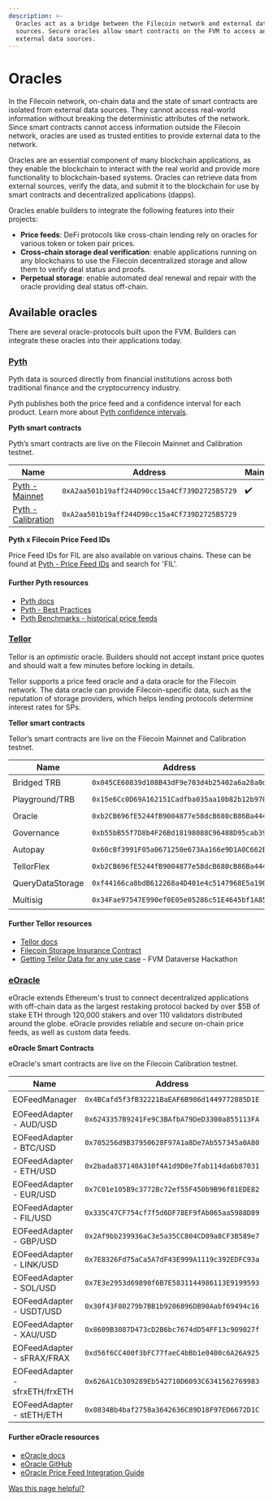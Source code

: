 ```yaml
---
description: >-
  Oracles act as a bridge between the Filecoin network and external data
  sources. Secure oracles allow smart contracts on the FVM to access and use
  external data sources.
---
```


# Oracles

In the Filecoin network, on-chain data and the state of smart contracts are isolated from external data sources. They cannot access real-world information without breaking the deterministic attributes of the network. Since smart contracts cannot access information outside the Filecoin network, oracles are used as trusted entities to provide external data to the network.

Oracles are an essential component of many blockchain applications, as they enable the blockchain to interact with the real world and provide more functionality to blockchain-based systems. Oracles can retrieve data from external sources, verify the data, and submit it to the blockchain for use by smart contracts and decentralized applications (dapps).

Oracles enable builders to integrate the following features into their projects:

* **Price feeds**: DeFi protocols like cross-chain lending rely on oracles for various token or token pair prices.
* **Cross-chain storage deal verification**: enable applications running on any blockchains to use the Filecoin decentralized storage and allow them to verify deal status and proofs.
* **Perpetual storage**: enable automated deal renewal and repair with the oracle providing deal status off-chain.

## Available oracles

There are several oracle-protocols built upon the FVM. Builders can integrate these oracles into their applications today.

### [Pyth](https://pyth.network/)

Pyth data is sourced directly from financial institutions across both traditional finance and the cryptocurrency industry.

Pyth publishes both the price feed and a confidence interval for each product. Learn more about [Pyth confidence intervals](https://docs.pyth.network/price-feeds/best-practices#confidence-intervals).

**Pyth smart contracts**

Pyth’s smart contracts are live on the Filecoin Mainnet and Calibration testnet.

| Name                                                                                                              | Address                                      | Mainnet | Calibration |
| ----------------------------------------------------------------------------------------------------------------- | -------------------------------------------- | ------- | ----------- |
| [Pyth - Mainnet](https://filecoin.blockscout.com/address/0xA2aa501b19aff244D90cc15a4Cf739D2725B5729?tab=contract) | `0xA2aa501b19aff244D90cc15a4Cf739D2725B5729` | ✔️      |             |
| [Pyth - Calibration](http://47.109.105.51/en/address/0xA2aa501b19aff244D90cc15a4Cf739D2725B5729)                  | `0xA2aa501b19aff244D90cc15a4Cf739D2725B5729` |         | ✔️          |

**Pyth x Filecoin Price Feed IDs**

Price Feed IDs for FIL are also available on various chains. These can be found at [Pyth - Price Feed IDs](https://pyth.network/developers/price-feed-ids) and search for 'FIL'.

#### **Further Pyth resources**

* [Pyth docs](https://docs.pyth.network/)
* [Pyth - Best Practices](https://docs.pyth.network/price-feeds/best-practices)
* [Pyth Benchmarks - historical price feeds](https://docs.pyth.network/benchmarks)

### [Tellor](https://tellor.io/)

Tellor is an _optimistic_ oracle. Builders should not accept instant price quotes and should wait a few minutes before locking in details.

Tellor supports a price feed oracle and a data oracle for the Filecoin network. The data oracle can provide Filecoin-specific data, such as the reputation of storage providers, which helps lending protocols determine interest rates for SPs.

**Tellor smart contracts**

Tellor’s smart contracts are live on the Filecoin Mainnet and Calibration testnet.

| Name             | Address                                      | Mainnet | Calibration |
| ---------------- | -------------------------------------------- | ------- | ----------- |
| Bridged TRB      | `0x045CE60839d108B43dF9e703d4b25402a6a28a0d` | ✔️      |             |
| Playground/TRB   | `0x15e6Cc0D69A162151Cadfba035aa10b82b12b970` |         | ✔️          |
| Oracle           | `0xb2CB696fE5244fB9004877e58dcB680cB86Ba444` | ✔️      | ✔️          |
| Governance       | `0xb55bB55f7D8b4F26Bd18198088C96488D95cab39` | ✔️      | ✔️          |
| Autopay          | `0x60cBf3991F05a0671250e673Aa166e9D1A0C662E` | ✔️      | ✔️          |
| TellorFlex       | `0xb2CB696fE5244fB9004877e58dcB680cB86Ba444` | ✔️      | ✔️          |
| QueryDataStorage | `0xf44166ca8bdB612268a4D401e4c5147968E5a190` | ✔️      | ✔️          |
| Multisig         | `0x34Fae97547E990ef0E05e05286c51E4645bf1A85` | ✔️      | ✔️          |

#### **Further Tellor resources**

* [Tellor docs](https://docs.tellor.io/)
* [Filecoin Storage Insurance Contract](https://github.com/tellor-io/filecoin-query-insurance-impl/tree/main)
* [Getting Tellor Data for any use case](https://www.youtube.com/watch?v=AQIDqTLguyI) - FVM Dataverse Hackathon

### [eOracle](https://www.eoracle.io/)

eOracle extends Ethereum's trust to connect decentralized applications with off-chain data as the largest restaking protocol backed by over $5B of stake ETH through 120,000 stakers and over 110 validators distributed around the globe. eOracle provides reliable and secure on-chain price feeds, as well as custom data feeds.

**eOracle Smart Contracts**

eOracle's smart contracts are live on the Filecoin Calibration testnet.

| Name                           | Address                                      | Mainnet | Calibration |
| ------------------------------ | -------------------------------------------- | ------- | ----------- |
| EOFeedManager                  | `0x4BCafd5f3fB32221BaEAF6B986d1449772885D1E` |         | ✔️          |
| EOFeedAdapter - AUD/USD        | `0x6243357B9241Fe9C3BAfbA79DeD3300a855113FA` |         | ✔️          |
| EOFeedAdapter - BTC/USD        | `0x705256d9B37950628F97A1a8De7Ab557345a0A80` |         | ✔️          |
| EOFeedAdapter - ETH/USD        | `0x2bada837140A310f4A1d9D0e7fab114da6b87031` |         | ✔️          |
| EOFeedAdapter - EUR/USD        | `0x7C01e105B9c3772Bc72ef55F450b9B96f81EDE82` |         | ✔️          |
| EOFeedAdapter - FIL/USD        | `0x335C47CF754cf7f5d6DF78EF9fAb065aa5988D89` |         | ✔️          |
| EOFeedAdapter - GBP/USD        | `0x2Af9bb239936aC3e5a35CC804CD09a8CF3B589e7` |         | ✔️          |
| EOFeedAdapter - LINK/USD       | `0x7E8326Fd75aCa5A7dF43E999A1119c392EDFC93a` |         | ✔️          |
| EOFeedAdapter - SOL/USD        | `0x7E3e2953d69890f6B7E5831144986113E9199593` |         | ✔️          |
| EOFeedAdapter - USDT/USD       | `0x30f43F80279b7BB1b9206896DB90Aabf69494c16` |         | ✔️          |
| EOFeedAdapter - XAU/USD        | `0x8609B3087D473cD2B6bc7674dD54FF13c909027f` |         | ✔️          |
| EOFeedAdapter - sFRAX/FRAX     | `0xd56f6CC400f3bFC77faeC4bBb1e0400c6A26A925` |         | ✔️          |
| EOFeedAdapter - sfrxETH/frxETH | `0x626A1Cb309289Eb542710D6093C6341562769983` |         | ✔️          |
| EOFeedAdapter - stETH/ETH      | `0x0834Bb4baf2758a3642636C89D18F97ED6672D1C` |         | ✔️          |

#### **Further eOracle resources**

* [eOracle docs](https://eoracle.gitbook.io/eoracle)
* [eOracle GitHub](https://github.com/eoracle)
* [eOracle Price Feed Integration Guide](https://eoracle.gitbook.io/eoracle/price-feeds/integration-guide)



[Was this page helpful?](https://airtable.com/apppq4inOe4gmSSlk/pagoZHC2i1iqgphgl/form?prefill\_Page+URL=https://docs.filecoin.io/smart-contracts/advanced/oracles)
